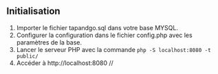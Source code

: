 ## Initialisation
1. Importer le fichier tapandgo.sql dans votre base MYSQL.
2. Configurer la configuration dans le fichier config.php avec les paramètres de la base.
3. Lancer le serveur PHP avec la commande `php -S localhost:8080 -t public/`
4. Accéder à http://localhost:8080
// 